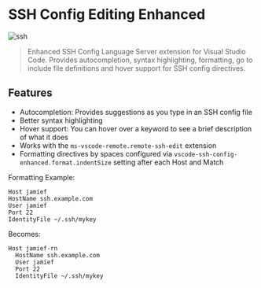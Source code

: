 # SSH Config Editing Enhanced

![ssh](https://d1m9hpru7ks0a1.cloudfront.net/ssh-96.png)

> Enhanced SSH Config Language Server extension for Visual Studio Code. Provides autocompletion, syntax highlighting, formatting, go to include file definitions and hover support for SSH config directives.

## Features

- Autocompletion: Provides suggestions as you type in an SSH config file
- Better syntax highlighting
- Hover support: You can hover over a keyword to see a brief description of what it does
- Works with the `ms-vscode-remote.remote-ssh-edit` extension
- Formatting directives by spaces configured via `vscode-ssh-config-enhanced.format.indentSize` setting after each Host and Match

Formatting Example:
```properties
Host jamief
HostName ssh.example.com
User jamief
Port 22
IdentityFile ~/.ssh/mykey
```

Becomes:
```properties
Host jamief-rn
  HostName ssh.example.com
  User jamief
  Port 22
  IdentityFile ~/.ssh/mykey
```